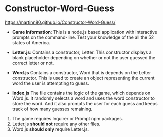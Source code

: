 # Constructor-Word-Guess
https://martinn80.github.io/Constructor-Word-Guess/


* **Game Information**: This is a node.js based application with interactive prompts on the command-line. Test your knowledge of the all the 52 states of America.
  
* **Letter.js**: Contains a constructor, Letter. This constructor displays a blank placeholder depending on whether or not the user guessed the correct letter or not.

* **Word.js** Contains a constructor, Word that is depends on the Letter constructor. This is used to create an object representing the current word the user is attempting to guess.

* **Index.js** The file contains the logic of the game, which depends on Word.js. It randomly selects a word and uses the word constructor to store the word. And it also prompts the user for each guess and keeps track of how many guesses remaining.

1. The game requires Inquirer or Prompt npm packages.
2. Letter.js **should not** require any other files.
3. Word.js **should only** require Letter.js.
